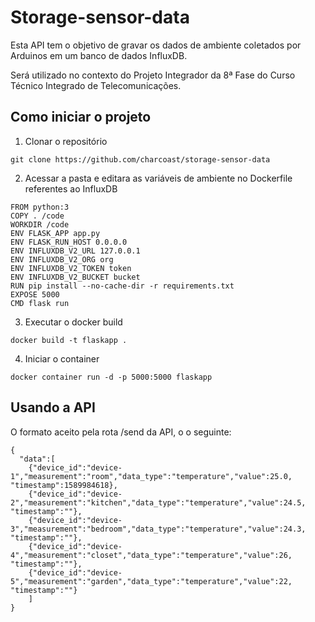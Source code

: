 # Storage-sensor-data
Esta API tem o objetivo de gravar os dados de ambiente coletados por Arduinos em um banco de dados InfluxDB. 

Será utilizado no contexto do Projeto Integrador da 8ª Fase do Curso Técnico Integrado de Telecomunicações.


## Como iniciar o projeto
1. Clonar o repositório

```git clone https://github.com/charcoast/storage-sensor-data```

2. Acessar a pasta e editara as variáveis de ambiente no Dockerfile referentes ao InfluxDB
```
FROM python:3
COPY . /code
WORKDIR /code
ENV FLASK_APP app.py
ENV FLASK_RUN_HOST 0.0.0.0
ENV INFLUXDB_V2_URL 127.0.0.1
ENV INFLUXDB_V2_ORG org
ENV INFLUXDB_V2_TOKEN token
ENV INFLUXDB_V2_BUCKET bucket
RUN pip install --no-cache-dir -r requirements.txt
EXPOSE 5000
CMD flask run
```
3. Executar o docker build

```docker build -t flaskapp .```

4. Iniciar o container

```docker container run -d -p 5000:5000 flaskapp```



## Usando a API
O formato aceito pela rota /send da API, o o seguinte:
```
{
  "data":[
    {"device_id":"device-1","measurement":"room","data_type":"temperature","value":25.0, "timestamp":1589984618},
    {"device_id":"device-2","measurement":"kitchen","data_type":"temperature","value":24.5, "timestamp":""},
    {"device_id":"device-3","measurement":"bedroom","data_type":"temperature","value":24.3, "timestamp":""},
    {"device_id":"device-4","measurement":"closet","data_type":"temperature","value":26, "timestamp":""},
    {"device_id":"device-5","measurement":"garden","data_type":"temperature","value":22, "timestamp":""}
    ]
}
```
